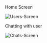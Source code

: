Home Screen

![Users-Screen](https://github.com/user-attachments/assets/ae2c1449-36e1-4269-9cf3-58b39800c8b5)


Chatting with user

![Chats-Screen](https://github.com/user-attachments/assets/3a59e882-c53e-4ba1-a7c5-6e72d1deb80b)


